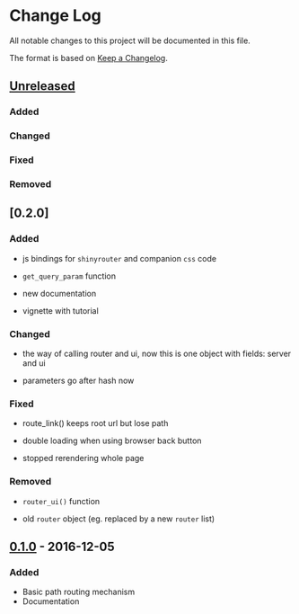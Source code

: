 # Change Log
All notable changes to this project will be documented in this file.

The format is based on [Keep a Changelog](http://keepachangelog.com/).

## [Unreleased]
### Added
### Changed
### Fixed
### Removed

## [0.2.0]

### Added

- js bindings for `shinyrouter` and companion `css` code

- `get_query_param` function

- new documentation

- vignette with tutorial

### Changed

- the way of calling router and ui, now this is one object with fields: server and ui

- parameters go after hash now

### Fixed

- route_link() keeps root url but lose path

- double loading when using browser back button

- stopped rerendering whole page

### Removed

- `router_ui()` function

- old `router` object (eg. replaced by a new `router` list)

## [0.1.0] - 2016-12-05
### Added
- Basic path routing mechanism
- Documentation

[Unreleased]: https://github.com/Appsilon/shiny.router/compare/0.1.0...HEAD
[0.1.0]: https://github.com/Appsilon/shiny.router/compare/12b021ae1eb9cbadbd4fde3d1ea54a2fd35e3098...0.1.0
